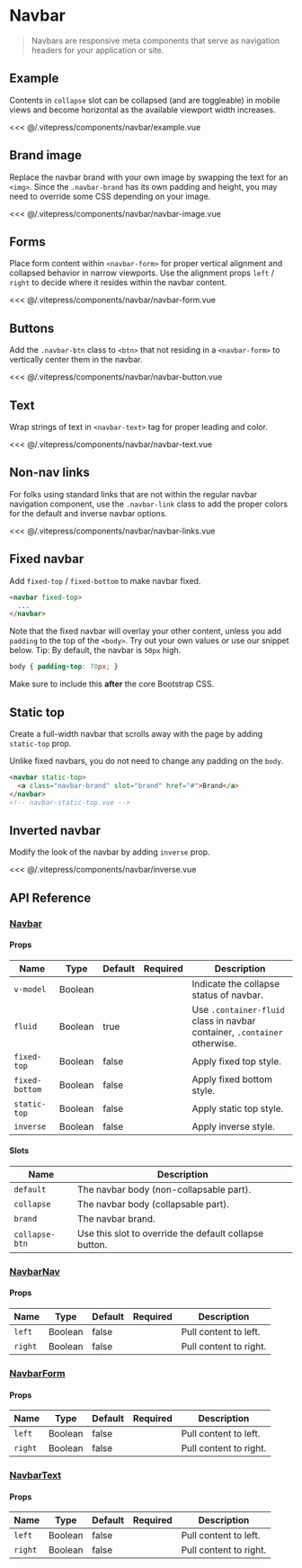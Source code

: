 # Navbar

> Navbars are responsive meta components that serve as navigation headers for your application or site.

## Example

Contents in `collapse` slot can be collapsed (and are toggleable) in mobile views and become horizontal as the available viewport width increases.

<ClientOnly><navbar-example/></ClientOnly>

<<< @/.vitepress/components/navbar/example.vue

## Brand image

Replace the navbar brand with your own image by swapping the text for an `<img>`. Since the `.navbar-brand` has its own padding and height, you may need to override some CSS depending on your image.

<ClientOnly><navbar-navbar-image/></ClientOnly>

<<< @/.vitepress/components/navbar/navbar-image.vue

## Forms

Place form content within `<navbar-form>` for proper vertical alignment and collapsed behavior in narrow viewports. Use the alignment props `left` / `right` to decide where it resides within the navbar content.

<ClientOnly><navbar-navbar-form/></ClientOnly>

<<< @/.vitepress/components/navbar/navbar-form.vue

## Buttons

Add the `.navbar-btn` class to `<btn>` that not residing in a `<navbar-form>` to vertically center them in the navbar.

<ClientOnly><navbar-navbar-button/></ClientOnly>

<<< @/.vitepress/components/navbar/navbar-button.vue

## Text

Wrap strings of text in `<navbar-text>` tag for proper leading and color.

<ClientOnly><navbar-navbar-text/></ClientOnly>

<<< @/.vitepress/components/navbar/navbar-text.vue

## Non-nav links

For folks using standard links that are not within the regular navbar navigation component, use the `.navbar-link` class to add the proper colors for the default and inverse navbar options.

<ClientOnly><navbar-navbar-links/></ClientOnly>

<<< @/.vitepress/components/navbar/navbar-links.vue

## Fixed navbar

Add `fixed-top` / `fixed-bottom` to make navbar fixed.

```html
<navbar fixed-top>
  ...
</navbar>
```

Note that the fixed navbar will overlay your other content, unless you add `padding` to the top of the `<body>`. Try out your own values or use our snippet below. Tip: By default, the navbar is `50px` high.

```css
body { padding-top: 70px; }
```

Make sure to include this **after** the core Bootstrap CSS.

## Static top

Create a full-width navbar that scrolls away with the page by adding `static-top` prop.

Unlike fixed navbars, you do not need to change any padding on the `body`.

```html
<navbar static-top>
  <a class="navbar-brand" slot="brand" href="#">Brand</a>
</navbar>
<!-- navbar-static-top.vue -->
```

## Inverted navbar

Modify the look of the navbar by adding `inverse` prop.

<ClientOnly><navbar-inverse/></ClientOnly>

<<< @/.vitepress/components/navbar/inverse.vue

## API Reference

### [Navbar](https://github.com/uiv-lib/uiv/blob/1.x/src/components/navbar/Navbar.vue)

#### Props

| Name           | Type    | Default | Required | Description                                                               |
|----------------|---------|---------|----------|---------------------------------------------------------------------------|
| `v-model`      | Boolean |         |          | Indicate the collapse status of navbar.                                   |
| `fluid`        | Boolean | true    |          | Use `.container-fluid` class in navbar container, `.container` otherwise. |
| `fixed-top`    | Boolean | false   |          | Apply fixed top style.                                                    |
| `fixed-bottom` | Boolean | false   |          | Apply fixed bottom style.                                                 |
| `static-top`   | Boolean | false   |          | Apply static top style.                                                   |
| `inverse`      | Boolean | false   |          | Apply inverse style.                                                      |

#### Slots

| Name           | Description                                            |
|----------------|--------------------------------------------------------|
| `default`      | The navbar body (non-collapsable part).                |
| `collapse`     | The navbar body (collapsable part).                    |
| `brand`        | The navbar brand.                                      |
| `collapse-btn` | Use this slot to override the default collapse button. |

### [NavbarNav](https://github.com/uiv-lib/uiv/blob/1.x/src/components/navbar/NavbarNav.js)

#### Props

| Name    | Type    | Default | Required | Description            |
|---------|---------|---------|----------|------------------------|
| `left`  | Boolean | false   |          | Pull content to left.  |
| `right` | Boolean | false   |          | Pull content to right. |

### [NavbarForm](https://github.com/uiv-lib/uiv/blob/1.x/src/components/navbar/NavbarForm.js)

#### Props

| Name    | Type    | Default | Required | Description            |
|---------|---------|---------|----------|------------------------|
| `left`  | Boolean | false   |          | Pull content to left.  |
| `right` | Boolean | false   |          | Pull content to right. |

### [NavbarText](https://github.com/uiv-lib/uiv/blob/1.x/src/components/navbar/NavbarText.js)

#### Props

| Name    | Type    | Default | Required | Description            |
|---------|---------|---------|----------|------------------------|
| `left`  | Boolean | false   |          | Pull content to left.  |
| `right` | Boolean | false   |          | Pull content to right. |
